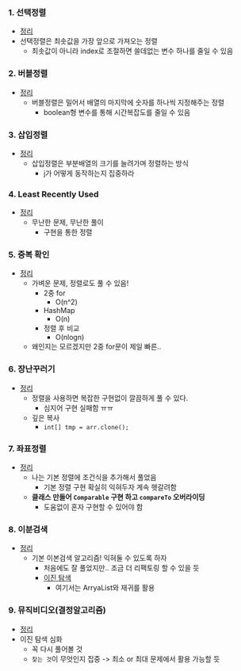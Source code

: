 ### 1. 선택정렬
- [정리](https://github.com/ssu18/TIL/blob/main/Problem%20Solving/Inflearn/Sorting%26Searching/P1.md)
- 선택정렬은 최솟값을 가장 앞으로 가져오는 정렬
  - 최솟값이 아니라 index로 조절하면 쓸데없는 변수 하나를 줄일 수 있음

### 2. 버블정렬
- [정리](https://github.com/ssu18/TIL/blob/main/Problem%20Solving/Inflearn/Sorting%26Searching/P2.md)
  - 버블정렬은 밀어서 배열의 마지막에 숫자를 하나씩 지정해주는 정렬
    - boolean형 변수를 통해 시간복잡도를 줄일 수 있음

### 3. 삽입정렬
- [정리](https://github.com/ssu18/TIL/blob/main/Problem%20Solving/Inflearn/Sorting%26Searching/P3.md)
  - 삽입정렬은 부분배열의 크기를 늘려가며 정렬하는 방식
    - j가 어떻게 동작하는지 집중하라

### 4. Least Recently Used
- [정리](https://github.com/ssu18/TIL/blob/main/Problem%20Solving/Inflearn/Sorting%26Searching/P4.md)
  - 무난한 문제, 무난한 풀이
    - 구현을 통한 정렬

### 5. 중복 확인
- [정리](https://github.com/ssu18/TIL/blob/main/Problem%20Solving/Inflearn/Sorting%26Searching/P5.md)
  - 가벼운 문제, 정렬로도 풀 수 있음!
    - 2중 for
      - O(n^2)
    - HashMap
      - O(n)
    - 정렬 후 비교
      - O(nlogn)
  - 왜인지는 모르겠지만 2중 for문이 제일 빠른..

### 6. 장난꾸러기
- [정리](https://github.com/ssu18/TIL/blob/main/Problem%20Solving/Inflearn/Sorting%26Searching/P6.md)
  - 정렬을 사용하면 복잡한 구현없이 깔끔하게 풀 수 있다.
    - 심지어 구현 실패함 ㅠㅠ
  - 깊은 복사
    - `int[] tmp = arr.clone();`

### 7. 좌표정렬
- [정리](https://github.com/ssu18/TIL/blob/main/Problem%20Solving/Inflearn/Sorting%26Searching/P7.md)
  - 나는 기본 정렬에 조건식을 추가해서 풀었음
    - 기본 정렬 구현 확실히 익혀두자 계속 헷갈려함
  - **클래스 만들어 `Comparable` 구현 하고 `compareTo` 오버라이딩**
    - 도움없이 혼자 구현할 수 있어야 함

### 8. 이분검색
- [정리](https://github.com/ssu18/TIL/blob/main/Problem%20Solving/Inflearn/Sorting%26Searching/P8.md)
  - 기본 이본검색 알고리즘! 익혀둘 수 있도록 하자
    - 처음에도 잘 풀었지만.. 조금 더 리팩토링 할 수 있을 듯
    - [이진 탐색](https://github.com/ssu18/TIL/blob/main/Algorithm/AL_BinarySearch.md)
      - 여기서는 ArryaList와 재귀를 활용

### 9. 뮤직비디오(결정알고리즘)
- [정리](https://github.com/ssu18/TIL/blob/main/Problem%20Solving/Inflearn/Sorting%26Searching/P9.md)
- 이진 탐색 심화
  - 꼭 다시 풀어볼 것
  - `찾는 것`이 무엇인지 집중 -> 최소 or 최대 문제에서 활용 가능할 듯